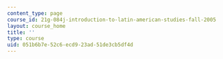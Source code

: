 ```yaml
---
content_type: page
course_id: 21g-084j-introduction-to-latin-american-studies-fall-2005
layout: course_home
title: ''
type: course
uid: 051b6b7e-52c6-ecd9-23ad-51de3cb5df4d
---
```

